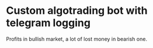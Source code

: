 # Custom algotrading bot with telegram logging

Profits in bullish market, a lot of lost money in bearish one.
